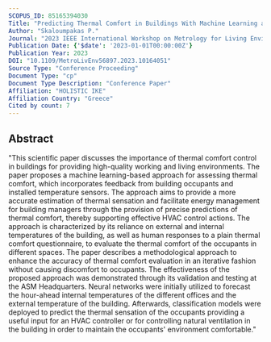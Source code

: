 ```yaml
---
SCOPUS_ID: 85165394030
Title: "Predicting Thermal Comfort in Buildings With Machine Learning and Occupant Feedback"
Author: "Skaloumpakas P."
Journal: "2023 IEEE International Workshop on Metrology for Living Environment, MetroLivEnv 2023 - Proceedings"
Publication Date: {'$date': '2023-01-01T00:00:00Z'}
Publication Year: 2023
DOI: "10.1109/MetroLivEnv56897.2023.10164051"
Source Type: "Conference Proceeding"
Document Type: "cp"
Document Type Description: "Conference Paper"
Affiliation: "HOLISTIC IKE"
Affiliation Country: "Greece"
Cited by count: 7
---
```


## Abstract
"This scientific paper discusses the importance of thermal comfort control in buildings for providing high-quality working and living environments. The paper proposes a machine learning-based approach for assessing thermal comfort, which incorporates feedback from building occupants and installed temperature sensors. The approach aims to provide a more accurate estimation of thermal sensation and facilitate energy management for building managers through the provision of precise predictions of thermal comfort, thereby supporting effective HVAC control actions. The approach is characterized by its reliance on external and internal temperatures of the building, as well as human responses to a plain thermal comfort questionnaire, to evaluate the thermal comfort of the occupants in different spaces. The paper describes a methodological approach to enhance the accuracy of thermal comfort evaluation in an iterative fashion without causing discomfort to occupants. The effectiveness of the proposed approach was demonstrated through its validation and testing at the ASM Headquarters. Neural networks were initially utilized to forecast the hour-ahead internal temperatures of the different offices and the external temperature of the building. Afterwards, classification models were deployed to predict the thermal sensation of the occupants providing a useful input for an HVAC controller or for controlling natural ventilation in the building in order to maintain the occupants' environment comfortable."
